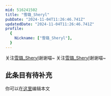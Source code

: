 ```yaml
---
mid: 516241502
title: "雪璐_Sheryl"
pubDate: "2024-11-04T11:26:46.741Z"
updatedDate: "2024-11-04T11:26:46.741Z"
profile:
  {
    Nickname: ["雪璐_Sheryl"],
  }
---
```


关注[雪璐_Sheryl](https://space.bilibili.com/516241502)谢谢喵~ 关注[雪璐_Sheryl](https://space.bilibili.com/516241502)谢谢喵~

## 此条目有待补充
你可以在[这里](https://github.com/Yuhanawa/VTuber.ICU/edit/master/src/content/v/雪璐_Sheryl/index.md)编辑本文
